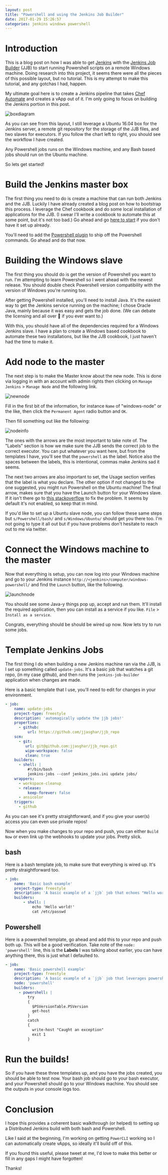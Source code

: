 ```yaml
---
layout: post
title: "Powershell and using the Jenkins Job Builder"
date: 2017-01-29 15:26:57
categories: jenkins windows powershell
---
```


# Introduction

This is a blog post on how I was able to get [Jenkins][jenkins] with the [Jenkins Job Builder][jjb]
(JJB) to start running Powershell scripts on a remote Windows machine. Doing research
into this project, it seems there were all the pieces of this possible layout,
but no tutorial. This is my attempt to make this tutorial, and any gotchas I had, happen.

My ultimate goal here is to create a Jenkins pipeline that takes [Chef Automate][automate] and creates
a vApp out of it. I'm only going to focus on building the Jenkins portion in this post.

![boxdiagram][boxdiagram]

As you can see from this layout, I still leverage a Ubuntu 16.04 box for the Jenkins server,
a remote git repository for the storage of the JJB files, and two slaves for executors. If you follow
the chart left to right, you should see the workflow I have created.

Any Powershell jobs runs on the Windows machine, and any Bash based jobs should run on the Ubuntu
machine.

So lets get started!

# Build the Jenkins master box

The first thing you need to do is create a machine that can run both Jenkins and the JJB. Luckily
I have already created a blog post on how to bootstrap this process. I leverage the Chef cookbook
and do some local installation of applications for the JJB. (I swear I'll write a cookbook to automate
this at some point, but it's not too bad.) Go ahead and go [here to start][myjjb] if you don't have
it set up already.

You'll need to add the [Powershell plugin][plugin] to ship off the Powershell commands. Go ahead and
do that now.

# Building the Windows slave

The first thing you should do is get the version of Powershell you want to run. I'm attempting to
learn Powershell so I went ahead with the newest release. You should double check Powershell
version compatibility with the version of Windows you're running too.

After getting Powershell installed, you'll need to install Java. It's the easiest way to get the
Jenkins service running on the machine; I chose Oracle Java, mainly because it was easy and gets
the job done. (We can debate the licensing and all over :beers: if you ever want to.)

With this, you should have all of the dependencies required for a Windows Jenkins slave. I have
a plan to create a Windows based cookbook to automate these two installations, but like the JJB
cookbook, I just haven't had the time to make it.

# Add node to the master

The next step is to make the Master know about the new node. This is done via logging in with
an account with admin rights then clicking on `Manage Jenkins` > `Manage Node` and the following
link.

![newnode][newnode]

Fill in the first bit of the information, for instance `Name` of "windows-node" or the like,
then click the `Permanent Agent` radio button and `OK`.

Then fill something out like the following:

![nodeinfo][nodeinfo]

The ones with the arrows are the most important to take note of. The "Labels" section is how
we make sure the JJB sends the correct job to the correct executor. You can put whatever you want
here, but from the templates I have, you'll see that the `powershell` as the label. Notice also
the spaces between the labels, this is intentional, commas make Jenkins sad it seems.

The next two arrows are also important to set, the Usage section verifies that the label is
what you declare. The other option if not changed to the one suggested, you might run Powershell
on the Ubuntu machine! The final arrow, makes sure that you have the Launch button for your
Windows slave. If it isn't there go to [this stackoverflow][stack] to fix the problem. It seems
by default it's not enabled, so keep that in mind.

If you'd like to set up a Ubuntu slave node, you can follow these same steps but `s/Powershell/bash/`
and `s/Windows/Ubuntu/` should get you there too. I'm not going to type it all out but if you have
problems don't hesitate to reach out to me via twitter.

# Connect the Windows machine to the master

Now that everything is setup, you can now log into your Windows machine and go to your Jenkins instance
`http://<jenkins>/computer/windows-powershell/` and find the `Launch` button, like the following.

![launchnode][launchnode]

You should see some Java-y things pop up, accept and run them. It'll install the required application,
then you can install as a service if you like. `File` > `Install as a service`.

Congrats, everything should be should be wired up now. Now lets try to run some jobs.

# Template Jenkins Jobs

The first thing I do when building a new Jenkins machine ran via the JJB, is I set up something called
`update-jobs`. It's a basic job that watches a git repo, (in my case github), and then runs the `jenkins-job-builder`
application when changes are made.

Here is a basic template that I use, you'll need to edit for changes in your environment.

```yaml
- job:
    name: update-jobs
    project-type: freestyle
    description: 'automagically update the jjb jobs!'
    properties:
      - github:
          url: https://github.com/jjasghar/jjb_repo
    scm:
      - git:
         url: git@github.com:jjasghar/jjb_repo.git
         wipe-workspace: false
         clean: true
    builders:
      - shell: |
          #!/bin/bash
          jenkins-jobs --conf jenkins_jobs.ini update jobs/
    wrappers:
      - workspace-cleanup
      - release:
          keep-forever: false
      - ansicolor
    triggers:
      - github
```

As you can see it's pretty straightforward, and if you give your user(s) access you can even use
private repos!

Now when you make changes to your repo and push, you can either `Build Now` or even link up the
webhooks to update your jobs. Pretty slick.

## bash

Here is a bash template job, to make sure that everything is wired up. It's pretty straightforward too.

```yaml
- job:
    name: 'Basic bash example'
    project-type: freestyle
    description: 'A basic example of a `jjb` job that echoes "Hello world" and cats out /etc/password'
    builders:
        - shell: |
            echo 'Hello world!'
            cat /etc/passwd
```

## Powershell

Here is a powershell template, go ahead and add this to your repo and push both up. This will be a good
verification. Take note of the `node: 'powershell'` line, this is the **Labels** I was talking about earlier,
you can have anything there, this is just what I defaulted to.

```yaml
- job:
    name: 'Basic powershell example'
    project-type: freestyle
    description: 'A basic example of a `jjb` job that leverages powershell'
    node: 'powershell'
    builders:
      - powershell: |
          try
          {
            $PSVersionTable.PSVersion
            get-host
          }
          catch
          {
            write-host "Caught an exception"
            exit 1
          }
```

# Run the builds!

So if you have these three templates up, and you have the jobs created, you should be able to
test now. Your bash job should go to your bash executor, and your Powershell should go to
your Windows machine. You should see the outputs in your console logs too.

# Conclusion

I hope this provides a coherent basic walkthrough (or helped) to setting up a Distributed
Jenkins build with both bash and Powershell.

Like I said at the beginning, I'm working on getting `PowerCLI` working so I can automatically
create vApps, so ideally it'll build off of this.

If you found this useful, please tweet at me, I'd love to make this better or fill in any
gaps I might have forgotten!

Thanks!

[automate]: https://www.chef.io/automate/
[boxdiagram]: ../../../../../pics/jenkins-linux-windows.png
[nodeinfo]: ../../../../../pics/info_node.png
[jenkins]: https://jenkinsio
[jjb]: http://docs.openstack.org/infra/jenkins-job-builder/
[launchnode]: ../../../../../pics/launch_node.png
[myjjb]: http://jjasghar.github.io/blog/2016/01/03/getting-jenkins-and-jenkins-job-builder-running/
[newnode]: ../../../../../pics/new_node.png
[plugin]: https://wiki.jenkins-ci.org/display/JENKINS/PowerShell+Plugin
[stack]: http://stackoverflow.com/questions/38724448/creating-a-jenkins-slave-via-java-web-start/38740924#38740924
